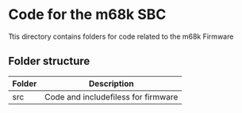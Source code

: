 # Code for the m68k SBC
Ttis directory contains folders for code related to the m68k Firmware

## Folder structure

| Folder     | Description                                                                          |
|------------|--------------------------------------------------------------------------------------|
| src        | Code and includefiless for firmware                                                  |

